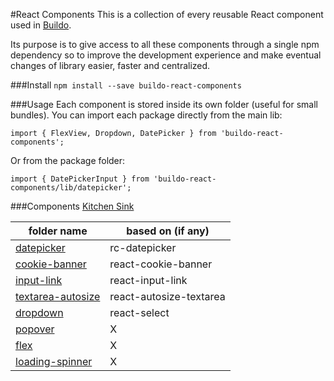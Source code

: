 #React Components
This is a collection of every reusable React component used in [Buildo](http://buildo.io/).

Its purpose is to give access to all these components through a single npm dependency so to improve the development experience and make eventual changes of library easier, faster and centralized.

###Install
```npm install --save buildo-react-components```

###Usage
Each component is stored inside its own folder (useful for small bundles).
You can import each package directly from the main lib:

`import { FlexView, Dropdown, DatePicker } from 'buildo-react-components';`

Or from the package folder:

`import { DatePickerInput } from 'buildo-react-components/lib/datepicker';`

###Components
[Kitchen Sink](https://rawgit.com/buildo/react-components/master/kitchen-sink/index.html)

|folder name|based on (if any)|
| ---------------- | ------------- |
|[datepicker](https://github.com/buildo/react-components/tree/master/src/datepicker)|rc-datepicker|
|[cookie-banner](https://github.com/buildo/react-components/tree/master/src/cookie-banner)|react-cookie-banner|
|[input-link](https://github.com/buildo/react-components/tree/master/src/input-link)|react-input-link|
|[textarea-autosize](https://github.com/buildo/react-components/tree/master/src/textarea-autosize)|react-autosize-textarea|
|[dropdown](https://github.com/buildo/react-components/tree/master/src/dropdown)|react-select|
|[popover](https://github.com/buildo/react-components/tree/master/src/popover)|X|
|[flex](https://github.com/buildo/react-components/tree/master/src/flex)|X|
|[loading-spinner](https://github.com/buildo/react-components/tree/master/src/loading-spinner)|X|
